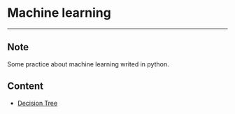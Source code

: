 # Machine learning
-----------

## Note
Some practice about machine learning writed in python.

## Content

- [Decision Tree](DecisionTree)